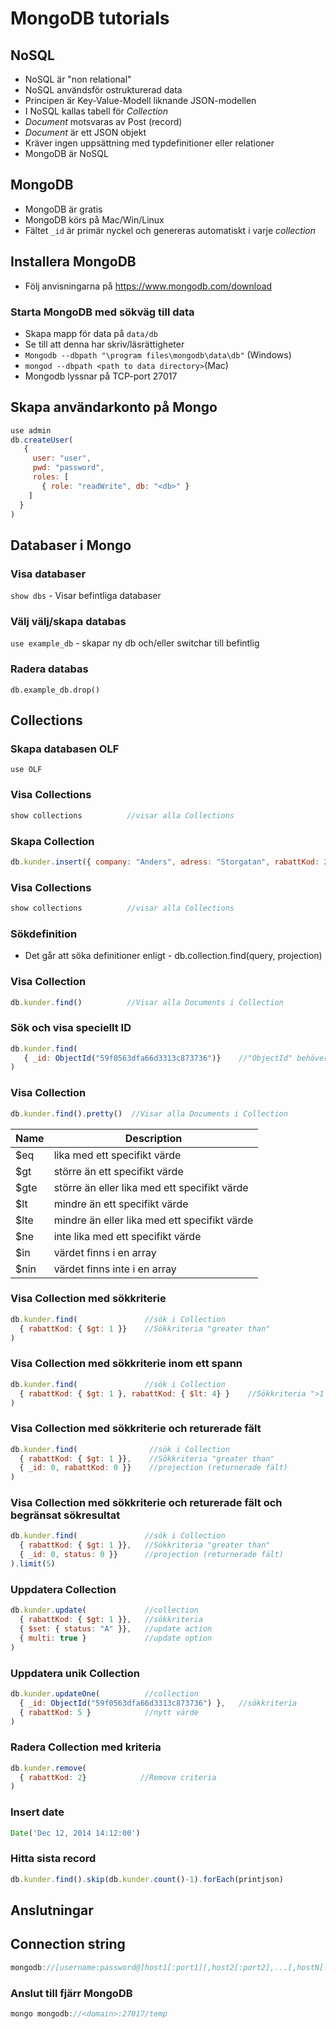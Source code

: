 # MongoDB tutorials

## NoSQL 
* NoSQL är "non relational"
* NoSQL användsför ostrukturerad data
* Principen är Key-Value-Modell liknande JSON-modellen
* I NoSQL kallas tabell för _Collection_
* _Document_ motsvaras av Post (record)
* _Document_ är ett JSON objekt
* Kräver ingen uppsättning med typdefinitioner eller relationer
* MongoDB är NoSQL

## MongoDB
* MongoDB är gratis
* MongoDB körs på Mac/Win/Linux
* Fältet ```_id``` är primär nyckel och genereras automatiskt i varje _collection_

## Installera MongoDB
* Följ anvisningarna på https://www.mongodb.com/download

### Starta MongoDB med sökväg till data
* Skapa mapp för data på ```data/db```
* Se till att denna har skriv/läsrättigheter
* ```Mongodb --dbpath "\program files\mongodb\data\db"``` (Windows)
* ```mongod --dbpath <path to data directory>```(Mac)
* Mongodb lyssnar på TCP-port 27017

## Skapa användarkonto på Mongo
```javascript
use admin
db.createUser(
   {
     user: "user",
     pwd: "password",
     roles: [
       { role: "readWrite", db: "<db>" }
    ]
  }
)
```

## Databaser i Mongo

### Visa databaser
```show dbs``` - Visar befintliga databaser

### Välj välj/skapa databas
```use example_db``` - skapar ny db och/eller switchar till befintlig

### Radera databas
```db.example_db.drop()```


## Collections

### Skapa databasen OLF
```use OLF```

### Visa Collections
```javascript
show collections          //visar alla Collections
```

### Skapa Collection
```javascript
db.kunder.insert({ company: "Anders", adress: "Storgatan", rabattKod: 2 })
```

### Visa Collections
```javascript
show collections          //visar alla Collections
```

### Sökdefinition
* Det går att söka definitioner enligt - db.collection.find(query, projection)

### Visa Collection
```javascript
db.kunder.find()          //Visar alla Documents i Collection
```

### Sök och visa speciellt ID
```javascript
db.kunder.find( 
   { _id: ObjectId("59f0563dfa66d3313c873736")}    //"ObjectId" behöver anges 
)
```

### Visa Collection
```javascript
db.kunder.find().pretty()  //Visar alla Documents i Collection
```

| Name  | Description                                  |
|-------|----------------------------------------------|
| $eq	  | lika med ett specifikt värde                 |
| $gt	  | större än ett specifikt värde                |
| $gte  | större än eller lika med ett specifikt värde |
| $lt	  | mindre än ett specifikt värde                |
| $lte  | mindre än eller lika med ett specifikt värde |
| $ne	  | inte lika med ett specifikt värde            |
| $in	  | värdet finns i en array                      |
| $nin  | värdet finns inte i en array                 |


### Visa Collection med sökkriterie
```javascript
db.kunder.find(               //sök i Collection
  { rabattKod: { $gt: 1 }}    //Sökkriteria "greater than"
)
```

### Visa Collection med sökkriterie inom ett spann
```javascript
db.kunder.find(               //sök i Collection
  { rabattKod: { $gt: 1 }, rabattKod: { $lt: 4} }    //Sökkriteria ">1 och <4"
)
```

### Visa Collection med sökkriterie och returerade fält
```javascript
db.kunder.find(                //sök i Collection
  { rabattKod: { $gt: 1 }},    //Sökkriteria "greater than"
  { _id: 0, rabattKod: 0 }}    //projection (returnerade fält)
)
```

### Visa Collection med sökkriterie och returerade fält och begränsat sökresultat
```javascript
db.kunder.find(               //sök i Collection
  { rabattKod: { $gt: 1 }},   //Sökkriteria "greater than"
  { _id: 0, status: 0 }}      //projection (returnerade fält)
).limit(5)
```

### Uppdatera Collection
```javascript
db.kunder.update(             //collection
  { rabattKod: { $gt: 1 }},   //sökkriteria
  { $set: { status: "A" }},   //update action
  { multi: true }             //update option
)
```

### Uppdatera unik Collection
```javascript
db.kunder.updateOne(          //collection
  { _id: ObjectId("59f0563dfa66d3313c873736") },   //sökkriteria
  { rabattKod: 5 }            //nytt värde
)
```

### Radera Collection med kriteria
```javascript
db.kunder.remove(
  { rabattKod: 2}            //Remove criteria
)
```


### Insert date
```javascript
Date('Dec 12, 2014 14:12:00')
```

### Hitta sista record
```javascript
db.kunder.find().skip(db.kunder.count()-1).forEach(printjson)
```

## Anslutningar

## Connection string
```javascript
mongodb://[username:password@]host1[:port1][,host2[:port2],...[,hostN[:portN]]][/[database][?options]]
```

### Anslut till fjärr MongoDB
```javascript
mongo mongodb://<domain>:27017/temp
```
